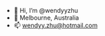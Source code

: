 - 👋 Hi, I’m @wendyyzhu
- :round_pushpin: Melbourne, Australia
- 📫 wendyy.zhu@hotmail.com

<!---
wendyyzhu/wendyyzhu is a ✨ special ✨ repository because its `README.md` (this file) appears on your GitHub profile.
You can click the Preview link to take a look at your changes.
--->

<!--- 👀 I’m interested in ...
- 🌱 I’m currently learning ...
- 💞️ I’m looking to collaborate on ... --->
